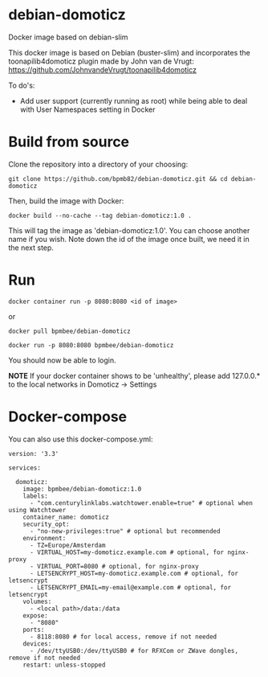 # debian-domoticz
Docker image based on debian-slim

This docker image is based on Debian (buster-slim) and incorporates the toonapilib4domoticz plugin made by John van de Vrugt: https://github.com/JohnvandeVrugt/toonapilib4domoticz

To do's:

* Add user support (currently running as root) while being able to deal with User Namespaces setting in Docker

# Build from source

Clone the repository into a directory of your choosing:

`git clone https://github.com/bpmb82/debian-domoticz.git && cd debian-domoticz`

Then, build the image with Docker:

`docker build --no-cache --tag debian-domoticz:1.0 .`

This will tag the image as 'debian-domoticz:1.0'. You can choose another name if you wish.
Note down the id of the image once built, we need it in the next step.

# Run

`docker container run -p 8080:8080 <id of image>`

or

`docker pull bpmbee/debian-domoticz`

`docker run -p 8080:8080 bpmbee/debian-domoticz`

You should now be able to login.

**NOTE**
If your docker container shows to be 'unhealthy', please add 127.0.0.* to the local networks in Domoticz -> Settings

# Docker-compose

You can also use this docker-compose.yml:

```
version: '3.3'

services:

  domoticz:
    image: bpmbee/debian-domoticz:1.0
    labels:
      - "com.centurylinklabs.watchtower.enable=true" # optional when using Watchtower
    container_name: domoticz
    security_opt:
      - "no-new-privileges:true" # optional but recommended
    environment:
      - TZ=Europe/Amsterdam
      - VIRTUAL_HOST=my-domoticz.example.com # optional, for nginx-proxy
      - VIRTUAL_PORT=8080 # optional, for nginx-proxy
      - LETSENCRYPT_HOST=my-domoticz.example.com # optional, for letsencrypt
      - LETSENCRYPT_EMAIL=my-email@example.com # optional, for letsencrypt
    volumes:
      - <local path>/data:/data
    expose:
      - "8080"
    ports:
      - 8118:8080 # for local access, remove if not needed
    devices:
      - /dev/ttyUSB0:/dev/ttyUSB0 # for RFXCom or ZWave dongles, remove if not needed
    restart: unless-stopped
